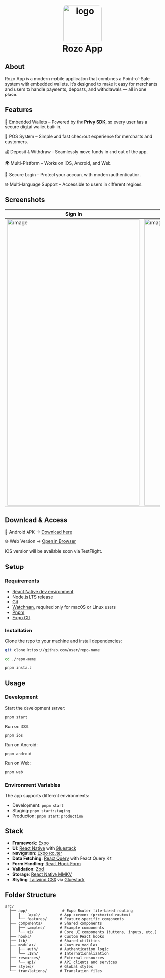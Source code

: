 <h1 align="center">
  <img alt="logo" src="https://rewards.rozo.ai/logo-square.png" width="124px" style="border-radius:10px"/><br/> Rozo App
</h1>

## About

Rozo App is a modern mobile application that combines a Point-of-Sale system with embedded wallets.
It’s designed to make it easy for merchants and users to handle payments, deposits, and withdrawals — all in one place.

## Features

🔐 Embedded Wallets – Powered by the **Privy SDK**, so every user has a secure digital wallet built in.

🛒 POS System – Simple and fast checkout experience for merchants and customers.

💰 Deposit & Withdraw – Seamlessly move funds in and out of the app.

🌍 Multi-Platform – Works on iOS, Android, and Web.

🔑 Secure Login – Protect your account with modern authentication.

🌐 Multi-language Support – Accessible to users in different regions.

## Screenshots
| Sign In | Balance | Orders | POS |
|---|---|---|---|
| <img width="430" height="932" alt="image" src="https://github.com/user-attachments/assets/518130ee-88d4-4043-b4a5-308a92816f97" /> | <img width="430" height="932" alt="image" src="https://github.com/user-attachments/assets/33e434fb-1d71-4bee-a7de-b580f00522c1" /> | <img width="430" height="932" alt="image" src="https://github.com/user-attachments/assets/9717dbd5-03fe-4d77-a706-7c9cb8fc4233" /> | <img width="430" height="932" alt="image" src="https://github.com/user-attachments/assets/47598596-543d-4649-a1b9-b53113379b17" /> |


## Download & Access

📱 Android APK → [Download here](https://drive.google.com/drive/folders/14JnlxkqVrboGMeFdpJHwBJEC7DccpbcY?usp=drive_link)

🌐 Web Version → [Open in Browser](https://rozo-pos.vercel.app/)

iOS version will be available soon via TestFlight.

## Setup

### Requirements

- [React Native dev environment](https://reactnative.dev/docs/environment-setup)
- [Node.js LTS release](https://nodejs.org/en/)
- [Git](https://git-scm.com/)
- [Watchman](https://facebook.github.io/watchman/docs/install#buildinstall), required only for macOS or Linux users
- [Pnpm](https://pnpm.io/installation)
- [Expo CLI](https://docs.expo.dev/get-started/installation/)

### Installation

Clone the repo to your machine and install dependencies:

```sh
git clone https://github.com/user/repo-name

cd ./repo-name

pnpm install
```

## Usage

### Development

Start the development server:

```sh
pnpm start
```

Run on iOS:

```sh
pnpm ios
```

Run on Android:

```sh
pnpm android
```

Run on Web:

```sh
pnpm web
```

### Environment Variables

The app supports different environments:

- Development: `pnpm start`
- Staging: `pnpm start:staging`
- Production: `pnpm start:production`

## Stack

- **Framework**: [Expo](https://expo.dev/)
- **UI**: [React Native](https://reactnative.dev/) with [Gluestack](https://gluestack.io/)
- **Navigation**: [Expo Router](https://docs.expo.dev/router/introduction/)
- **Data Fetching**: [React Query](https://tanstack.com/query/latest) with React Query Kit
- **Form Handling**: [React Hook Form](https://react-hook-form.com/)
- **Validation**: [Zod](https://zod.dev/)
- **Storage**: [React Native MMKV](https://github.com/mrousavy/react-native-mmkv)
- **Styling**: [Tailwind CSS](https://tailwindcss.com/) via [Gluestack](https://gluestack.io/)

## Folder Structure

```
src/
  ├── app/                # Expo Router file-based routing
  │   ├── (app)/         # App screens (protected routes)
  │   └── features/      # Feature-specific components
  ├── components/        # Shared components
  │   ├── samples/       # Example components
  │   └── ui/            # Core UI components (buttons, inputs, etc.)
  ├── hooks/             # Custom React hooks
  ├── lib/               # Shared utilities
  ├── modules/           # Feature modules
  │   ├── auth/          # Authentication logic
  │   └── i18n/          # Internationalization
  ├── resources/         # External resources
  │   └── api/           # API clients and services
  ├── styles/            # Global styles
  └── translations/      # Translation files
```
